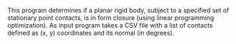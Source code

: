This program determines if a planar rigid body, subject to a specified set of stationary point contacts, is in form closure (using linear programming optimization).
As input program takes a CSV file with a list of contacts defined as (x, y) coordinates and its normal (in degrees).